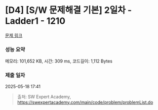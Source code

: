 # [D4] [S/W 문제해결 기본] 2일차 - Ladder1 - 1210 

[문제 링크](https://swexpertacademy.com/main/code/problem/problemDetail.do?contestProbId=AV14ABYKADACFAYh) 

### 성능 요약

메모리: 101,652 KB, 시간: 309 ms, 코드길이: 1,112 Bytes

### 제출 일자

2025-05-18 17:41



> 출처: SW Expert Academy, https://swexpertacademy.com/main/code/problem/problemList.do